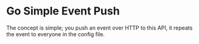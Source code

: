 # Go Simple Event Push

The concept is simple; you push an event over HTTP to this API, it repeats the event to everyone in the config file.
